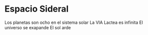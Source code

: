 Espacio Sideral
====

Los planetas son ocho en el sistema solar
La VIA Lactea es infinita
El universo se exapande
El sol arde
